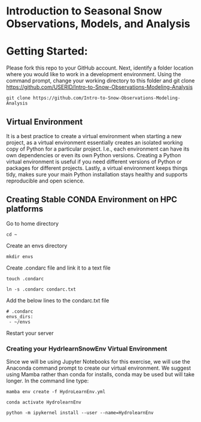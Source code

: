 # Introduction to Seasonal Snow Observations, Models, and Analysis

# Getting Started: 
Please fork this repo to your GitHub account.
Next, identify a folder location where you would like to work in a development environment.
Using the command prompt, change your working directory to this folder and git clone https://github.com/USERID/Intro-to-Snow-Observations-Modeling-Analysis

    git clone https://github.com/Intro-to-Snow-Observations-Modeling-Analysis


## Virtual Environment
It is a best practice to create a virtual environment when starting a new project, as a virtual environment essentially creates an isolated working copy of Python for a particular project. 
I.e., each environment can have its own dependencies or even its own Python versions.
Creating a Python virtual environment is useful if you need different versions of Python or packages for different projects.
Lastly, a virtual environment keeps things tidy, makes sure your main Python installation stays healthy and supports reproducible and open science.

## Creating Stable CONDA Environment on HPC platforms
Go to home directory
```
cd ~
```
Create an envs directory
```
mkdir envs
```
Create .condarc file and link it to a text file
```
touch .condarc

ln -s .condarc condarc.txt
```
Add the below lines to the condarc.txt file
```
# .condarc
envs_dirs:
 - ~/envs
```
Restart your server

### Creating your HydrlearnSnowEnv Virtual Environment
Since we will be using Jupyter Notebooks for this exercise, we will use the Anaconda command prompt to create our virtual environment. 
We suggest using Mamba rather than conda for installs, conda may be used but will take longer.
In the command line type: 

    mamba env create -f HydroLearnEnv.yml

    conda activate HydrolearnEnv

    python -m ipykernel install --user --name=HydrolearnEnv

